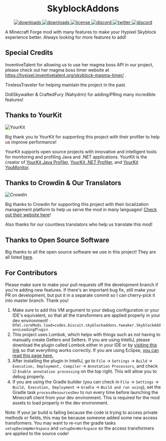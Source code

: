 <!--suppress HtmlDeprecatedAttribute -->
<h1 align="center">SkyblockAddons</h1>

<p align="center">
  <a href="https://github.com/BiscuitDevelopment/SkyblockAddons/releases" target="_blank">
    <img alt="downloads" src="https://img.shields.io/github/v/release/BiscuitDevelopment/SkyblockAddons?color=56bcd3" />
  </a>
  <a href="https://github.com/BiscuitDevelopment/SkyblockAddons/releases" target="_blank">
    <img alt="downloads" src="https://img.shields.io/github/downloads/BiscuitDevelopment/SkyblockAddons/total?color=56bcd3" />
  </a>
  <a href="https://github.com/BiscuitDevelopment/SkyblockAddons/blob/master/LICENSE" target="_blank">
    <img alt="license" src="https://img.shields.io/github/license/BiscuitDevelopment/SkyblockAddons?color=56bcd3" />
  </a>
  <a href="https://discord.gg/PqTAEek" target="_blank">
    <img alt="discord" src="https://img.shields.io/discord/450878205294018560?color=56bcd3&label=discord" />
  </a>
  <a href="https://twitter.com/bisccut" target="_blank">
    <img alt="twitter" src="https://img.shields.io/twitter/follow/bisccut?style=social" />
  </a>
  <a href="https://translate.biscuit.codes" target="_blank">
    <img alt="discord" src="https://badges.crowdin.net/skyblockaddons/localized.svg" />
  </a>
</p>

A Minecraft Forge mod with many features to make your Hypixel Skyblock experience better. Always looking for more features to add!

Special Credits
-----
InventiveTalent for allowing us to use her magma boss API in our project, please check out her magma boss timer website at https://hypixel.inventivetalent.org/skyblock-magma-timer/ .

TirelessTraveler for helping maintain the project in the past.

DidiSkywalker & CraftedFury (Nahydrin) for adding/PRing many incredible features!

Thanks to YourKit
------
![YourKit](https://www.yourkit.com/images/yklogo.png)

Big thank you to YourKit for supporting this project with their profiler to help us improve performance!


YourKit supports open source projects with innovative and intelligent tools 
for monitoring and profiling Java and .NET applications.
YourKit is the creator of [YourKit Java Profiler](https://www.yourkit.com/java/profiler/),
[YourKit .NET Profiler](https://www.yourkit.com/.net/profiler/),
and [YourKit YouMonitor](https://www.yourkit.com/youmonitor/).

Thanks to Crowdin & Our Translators
------
![Crowdin](https://crowdin.com/images/crowdin-logo.svg)

Big thanks to Crowdin for supporting this project with their 
localization management platform to help us serve the mod in many languages!
[Check out their website here](https://crowdin.com/)!

Also thanks for our countless translators who help us translate this mod!

Thanks to Open Source Software
------
Big thanks to all the open source software we use in this project! They are all listed [here](/.github/docs/OPEN_SOURCE_SOFTWARE.md).


For Contributors
------

Please make sure to make your pull requests off the development branch if you're adding new features. If there's
an important bug fix, still make your PR on development, but put it in a separate commit so I can cherry-pick it
into master branch. Thank you!

1. Make sure to add this VM argument to your debug configuration or your IDE's equivalent, so that all the transformers
are applied properly in your dev environment!
```-Dfml.coreMods.load=codes.biscuit.skyblockaddons.tweaker.SkyblockAddonsLoadingPlugin```
2. This project uses Lombok, which helps with things such as not having to manually create Getters and 
Setters. If you are using IntelliJ, please download the plugin called Lombok either in your IDE or by 
[visiting this link](https://plugins.jetbrains.com/plugin/6317-lombok) so that everything works correctly. 
If you are using Eclipse, [you can read this page here.](https://projectlombok.org/setup/eclipse)
3. After installing the plugin in IntelliJ, go to `File` → `Settings` → `Build` → 
`Execution, Deployment, Compiler` → `Annotation Processors`, and check ☑ 
`Enable annotation processing` on the top right. This will allow you to debug properly.
4. If you are using the Gradle builder (you can check in `File` → `Settings` → `Build, Execution, Deployment`
 → `Gradle` → `Build and run using`), set the Gradle task ```processResourcesDev``` to run every time before 
 launching the Minecraft client from your dev environment. This is required for the mod assets to load properly
 in the dev environment.

Note: If your jar build is failing because the code is trying to access private methods or fields,
this may be because someone added some new access transformers. 
You may want to re-run the gradle tasks `setupDecompWorkspace` and `setupDevWorkspace` so 
the access transformers are applied to the source code!
